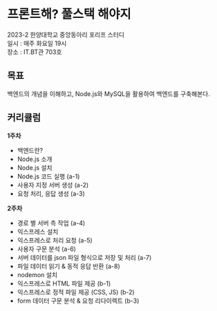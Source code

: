 # 프론트해? 풀스택 해야지
2023-2 한양대학교 중앙동아리 포리프 스터디  
일시 : 매주 화요일 19시  
장소 : IT.BT관 703호  

## 목표
백엔드의 개념을 이해하고, Node.js와 MySQL을 활용하여 백엔드를 구축해본다.  

## 커리큘럼
**1주차**  
- 백엔드란?
- Node.js 소개
- Node.js 설치
- Node.js 코드 실행 (a-1)
- 사용자 지정 서버 생성 (a-2)
- 요청 처리, 응답 생성 (a-3)
  
**2주차**  
- 경로 별 서버 측 작업 (a-4)
- 익스프레스 설치
- 익스프레스로 처리 요청 (a-5)
- 사용자 구문 분석 (a-6)
- 서버 데이터를 json 파일 형식으로 저장 및 처리 (a-7)
- 파일 데이터 읽기 & 동적 응답 반환 (a-8)
- nodemon 설치
- 익스프레스로 HTML 파일 제공 (b-1)
- 익스프레스로 정적 파일 제공 (CSS, JS) (b-2)
- form 데이터 구문 분석 & 요청 리다이렉트 (b-3)
